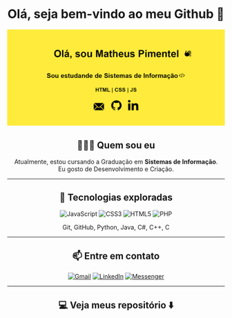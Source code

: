 <h1 align="center">Olá, seja bem-vindo ao meu Github 👋</h1>

<div align="center">
   <img src="https://github.com/MPprogramacao/MPprogramacao/blob/main/github_banner.jpg?raw=true" alt="header"/>
</div>

<h2 align="center">👨🏿‍💻 Quem sou eu </h2>
<p align="center">
  Atualmente, estou cursando a Graduação em <b>Sistemas de Informação</b>. <br>Eu gosto de Desenvolvimento e Criação.
</p>
<hr>

<h2 align="center">🔭 Tecnologias exploradas </h2>
<p align="center">
   <img alt="JavaScript" src="https://img.shields.io/badge/javascript%20-%23323330.svg?&style=for-the-badge&logo=javascript&logoColor=%23F7DF1E"/>
   <img alt="CSS3" src="https://img.shields.io/badge/css3%20-%231572B6.svg?&style=for-the-badge&logo=css3&logoColor=white"/>
   <img alt="HTML5" src="https://img.shields.io/badge/html5%20-%23E34F26.svg?&style=for-the-badge&logo=html5&logoColor=white"/>
   <img alt="PHP" src="https://img.shields.io/badge/php-%23777BB4.svg?&style=for-the-badge&logo=php&logoColor=white"/>
   
</p>
<p align="center">
   Git, GitHub, Python, Java, C#, C++, C 
</p>

<hr>
<h2 align="center">📫 Entre em contato </h2>
<p align="center">
   	<a href="mailto:matheuspimentel.pimentel@gmail.com" target="_blank"><img alt="Gmail" src="https://img.shields.io/badge/Gmail-D14836?style=for-the-badge&logo=gmail&logoColor=white" /></a>
      <a href="https://www.linkedin.com/in/matheus-pimentel-48a151aa" target="_blank"><img alt="LinkedIn" src="https://img.shields.io/badge/linkedin%20-%230077B5.svg?&style=for-the-badge&logo=linkedin&logoColor=white"/></a>
      <a href="https://m.me/matheuspimentel.pimentel" target="_blank"><img alt="Messenger" src="https://img.shields.io/badge/Messenger-00B2FF?style=for-the-badge&logo=messenger&logoColor=white" /></a>
</p>
<hr>
<h2 align="center">💻 Veja meus repositório ⬇️</h2>
